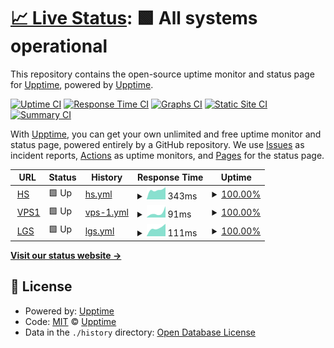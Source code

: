 # [📈 Live Status](https://status.jackz.me): <!--live status--> **🟩 All systems operational**

This repository contains the open-source uptime monitor and status page for [Upptime](https://upptime.js.org), powered by [Upptime](https://github.com/upptime/upptime).

[![Uptime CI](https://github.com/jackzmc/upptime/workflows/Uptime%20CI/badge.svg)](https://github.com/jackzmc/upptime/actions?query=workflow%3A%22Uptime+CI%22)
[![Response Time CI](https://github.com/jackzmc/upptime/workflows/Response%20Time%20CI/badge.svg)](https://github.com/jackzmc/upptime/actions?query=workflow%3A%22Response+Time+CI%22)
[![Graphs CI](https://github.com/jackzmc/upptime/workflows/Graphs%20CI/badge.svg)](https://github.com/jackzmc/upptime/actions?query=workflow%3A%22Graphs+CI%22)
[![Static Site CI](https://github.com/jackzmc/upptime/workflows/Static%20Site%20CI/badge.svg)](https://github.com/jackzmc/upptime/actions?query=workflow%3A%22Static+Site+CI%22)
[![Summary CI](https://github.com/jackzmc/upptime/workflows/Summary%20CI/badge.svg)](https://github.com/jackzmc/upptime/actions?query=workflow%3A%22Summary+CI%22)

With [Upptime](https://upptime.js.org), you can get your own unlimited and free uptime monitor and status page, powered entirely by a GitHub repository. We use [Issues](https://github.com/upptime/upptime/issues) as incident reports, [Actions](https://github.com/jackzmc/upptime/actions) as uptime monitors, and [Pages](https://status.jackz.me) for the status page.

<!--start: status pages-->
<!-- This summary is generated by Upptime (https://github.com/upptime/upptime) -->
<!-- Do not edit this manually, your changes will be overwritten -->
<!-- prettier-ignore -->
| URL | Status | History | Response Time | Uptime |
| --- | ------ | ------- | ------------- | ------ |
| <img alt="" src="https://favicons.githubusercontent.com/mc.jackz.me" height="13"> [HS](http://mc.jackz.me) | 🟩 Up | [hs.yml](https://github.com/Jackzmc/upptime/commits/HEAD/history/hs.yml) | <details><summary><img alt="Response time graph" src="./graphs/hs/response-time-week.png" height="20"> 343ms</summary><br><a href="https://status.jackz.me/history/hs"><img alt="Response time 343" src="https://img.shields.io/endpoint?url=https%3A%2F%2Fraw.githubusercontent.com%2FJackzmc%2Fupptime%2FHEAD%2Fapi%2Fhs%2Fresponse-time.json"></a><br><a href="https://status.jackz.me/history/hs"><img alt="24-hour response time 429" src="https://img.shields.io/endpoint?url=https%3A%2F%2Fraw.githubusercontent.com%2FJackzmc%2Fupptime%2FHEAD%2Fapi%2Fhs%2Fresponse-time-day.json"></a><br><a href="https://status.jackz.me/history/hs"><img alt="7-day response time 343" src="https://img.shields.io/endpoint?url=https%3A%2F%2Fraw.githubusercontent.com%2FJackzmc%2Fupptime%2FHEAD%2Fapi%2Fhs%2Fresponse-time-week.json"></a><br><a href="https://status.jackz.me/history/hs"><img alt="30-day response time 343" src="https://img.shields.io/endpoint?url=https%3A%2F%2Fraw.githubusercontent.com%2FJackzmc%2Fupptime%2FHEAD%2Fapi%2Fhs%2Fresponse-time-month.json"></a><br><a href="https://status.jackz.me/history/hs"><img alt="1-year response time 343" src="https://img.shields.io/endpoint?url=https%3A%2F%2Fraw.githubusercontent.com%2FJackzmc%2Fupptime%2FHEAD%2Fapi%2Fhs%2Fresponse-time-year.json"></a></details> | <details><summary><a href="https://status.jackz.me/history/hs">100.00%</a></summary><a href="https://status.jackz.me/history/hs"><img alt="All-time uptime 100.00%" src="https://img.shields.io/endpoint?url=https%3A%2F%2Fraw.githubusercontent.com%2FJackzmc%2Fupptime%2FHEAD%2Fapi%2Fhs%2Fuptime.json"></a><br><a href="https://status.jackz.me/history/hs"><img alt="24-hour uptime 100.00%" src="https://img.shields.io/endpoint?url=https%3A%2F%2Fraw.githubusercontent.com%2FJackzmc%2Fupptime%2FHEAD%2Fapi%2Fhs%2Fuptime-day.json"></a><br><a href="https://status.jackz.me/history/hs"><img alt="7-day uptime 100.00%" src="https://img.shields.io/endpoint?url=https%3A%2F%2Fraw.githubusercontent.com%2FJackzmc%2Fupptime%2FHEAD%2Fapi%2Fhs%2Fuptime-week.json"></a><br><a href="https://status.jackz.me/history/hs"><img alt="30-day uptime 100.00%" src="https://img.shields.io/endpoint?url=https%3A%2F%2Fraw.githubusercontent.com%2FJackzmc%2Fupptime%2FHEAD%2Fapi%2Fhs%2Fuptime-month.json"></a><br><a href="https://status.jackz.me/history/hs"><img alt="1-year uptime 100.00%" src="https://img.shields.io/endpoint?url=https%3A%2F%2Fraw.githubusercontent.com%2FJackzmc%2Fupptime%2FHEAD%2Fapi%2Fhs%2Fuptime-year.json"></a></details>
| <img alt="" src="https://favicons.githubusercontent.com/null" height="13"> [VPS1](vps1.jackz.me) | 🟩 Up | [vps-1.yml](https://github.com/Jackzmc/upptime/commits/HEAD/history/vps-1.yml) | <details><summary><img alt="Response time graph" src="./graphs/vps-1/response-time-week.png" height="20"> 91ms</summary><br><a href="https://status.jackz.me/history/vps-1"><img alt="Response time 91" src="https://img.shields.io/endpoint?url=https%3A%2F%2Fraw.githubusercontent.com%2FJackzmc%2Fupptime%2FHEAD%2Fapi%2Fvps-1%2Fresponse-time.json"></a><br><a href="https://status.jackz.me/history/vps-1"><img alt="24-hour response time 221" src="https://img.shields.io/endpoint?url=https%3A%2F%2Fraw.githubusercontent.com%2FJackzmc%2Fupptime%2FHEAD%2Fapi%2Fvps-1%2Fresponse-time-day.json"></a><br><a href="https://status.jackz.me/history/vps-1"><img alt="7-day response time 91" src="https://img.shields.io/endpoint?url=https%3A%2F%2Fraw.githubusercontent.com%2FJackzmc%2Fupptime%2FHEAD%2Fapi%2Fvps-1%2Fresponse-time-week.json"></a><br><a href="https://status.jackz.me/history/vps-1"><img alt="30-day response time 91" src="https://img.shields.io/endpoint?url=https%3A%2F%2Fraw.githubusercontent.com%2FJackzmc%2Fupptime%2FHEAD%2Fapi%2Fvps-1%2Fresponse-time-month.json"></a><br><a href="https://status.jackz.me/history/vps-1"><img alt="1-year response time 91" src="https://img.shields.io/endpoint?url=https%3A%2F%2Fraw.githubusercontent.com%2FJackzmc%2Fupptime%2FHEAD%2Fapi%2Fvps-1%2Fresponse-time-year.json"></a></details> | <details><summary><a href="https://status.jackz.me/history/vps-1">100.00%</a></summary><a href="https://status.jackz.me/history/vps-1"><img alt="All-time uptime 100.00%" src="https://img.shields.io/endpoint?url=https%3A%2F%2Fraw.githubusercontent.com%2FJackzmc%2Fupptime%2FHEAD%2Fapi%2Fvps-1%2Fuptime.json"></a><br><a href="https://status.jackz.me/history/vps-1"><img alt="24-hour uptime 100.00%" src="https://img.shields.io/endpoint?url=https%3A%2F%2Fraw.githubusercontent.com%2FJackzmc%2Fupptime%2FHEAD%2Fapi%2Fvps-1%2Fuptime-day.json"></a><br><a href="https://status.jackz.me/history/vps-1"><img alt="7-day uptime 100.00%" src="https://img.shields.io/endpoint?url=https%3A%2F%2Fraw.githubusercontent.com%2FJackzmc%2Fupptime%2FHEAD%2Fapi%2Fvps-1%2Fuptime-week.json"></a><br><a href="https://status.jackz.me/history/vps-1"><img alt="30-day uptime 100.00%" src="https://img.shields.io/endpoint?url=https%3A%2F%2Fraw.githubusercontent.com%2FJackzmc%2Fupptime%2FHEAD%2Fapi%2Fvps-1%2Fuptime-month.json"></a><br><a href="https://status.jackz.me/history/vps-1"><img alt="1-year uptime 100.00%" src="https://img.shields.io/endpoint?url=https%3A%2F%2Fraw.githubusercontent.com%2FJackzmc%2Fupptime%2FHEAD%2Fapi%2Fvps-1%2Fuptime-year.json"></a></details>
| <img alt="" src="https://favicons.githubusercontent.com/lgs.jackz.me" height="13"> [LGS](http://lgs.jackz.me) | 🟩 Up | [lgs.yml](https://github.com/Jackzmc/upptime/commits/HEAD/history/lgs.yml) | <details><summary><img alt="Response time graph" src="./graphs/lgs/response-time-week.png" height="20"> 111ms</summary><br><a href="https://status.jackz.me/history/lgs"><img alt="Response time 111" src="https://img.shields.io/endpoint?url=https%3A%2F%2Fraw.githubusercontent.com%2FJackzmc%2Fupptime%2FHEAD%2Fapi%2Flgs%2Fresponse-time.json"></a><br><a href="https://status.jackz.me/history/lgs"><img alt="24-hour response time 157" src="https://img.shields.io/endpoint?url=https%3A%2F%2Fraw.githubusercontent.com%2FJackzmc%2Fupptime%2FHEAD%2Fapi%2Flgs%2Fresponse-time-day.json"></a><br><a href="https://status.jackz.me/history/lgs"><img alt="7-day response time 111" src="https://img.shields.io/endpoint?url=https%3A%2F%2Fraw.githubusercontent.com%2FJackzmc%2Fupptime%2FHEAD%2Fapi%2Flgs%2Fresponse-time-week.json"></a><br><a href="https://status.jackz.me/history/lgs"><img alt="30-day response time 111" src="https://img.shields.io/endpoint?url=https%3A%2F%2Fraw.githubusercontent.com%2FJackzmc%2Fupptime%2FHEAD%2Fapi%2Flgs%2Fresponse-time-month.json"></a><br><a href="https://status.jackz.me/history/lgs"><img alt="1-year response time 111" src="https://img.shields.io/endpoint?url=https%3A%2F%2Fraw.githubusercontent.com%2FJackzmc%2Fupptime%2FHEAD%2Fapi%2Flgs%2Fresponse-time-year.json"></a></details> | <details><summary><a href="https://status.jackz.me/history/lgs">100.00%</a></summary><a href="https://status.jackz.me/history/lgs"><img alt="All-time uptime 100.00%" src="https://img.shields.io/endpoint?url=https%3A%2F%2Fraw.githubusercontent.com%2FJackzmc%2Fupptime%2FHEAD%2Fapi%2Flgs%2Fuptime.json"></a><br><a href="https://status.jackz.me/history/lgs"><img alt="24-hour uptime 100.00%" src="https://img.shields.io/endpoint?url=https%3A%2F%2Fraw.githubusercontent.com%2FJackzmc%2Fupptime%2FHEAD%2Fapi%2Flgs%2Fuptime-day.json"></a><br><a href="https://status.jackz.me/history/lgs"><img alt="7-day uptime 100.00%" src="https://img.shields.io/endpoint?url=https%3A%2F%2Fraw.githubusercontent.com%2FJackzmc%2Fupptime%2FHEAD%2Fapi%2Flgs%2Fuptime-week.json"></a><br><a href="https://status.jackz.me/history/lgs"><img alt="30-day uptime 100.00%" src="https://img.shields.io/endpoint?url=https%3A%2F%2Fraw.githubusercontent.com%2FJackzmc%2Fupptime%2FHEAD%2Fapi%2Flgs%2Fuptime-month.json"></a><br><a href="https://status.jackz.me/history/lgs"><img alt="1-year uptime 100.00%" src="https://img.shields.io/endpoint?url=https%3A%2F%2Fraw.githubusercontent.com%2FJackzmc%2Fupptime%2FHEAD%2Fapi%2Flgs%2Fuptime-year.json"></a></details>

<!--end: status pages-->

[**Visit our status website →**](https://status.jackz.me)

## 📄 License

- Powered by: [Upptime](https://github.com/upptime/upptime)
- Code: [MIT](./LICENSE) © [Upptime](https://upptime.js.org)
- Data in the `./history` directory: [Open Database License](https://opendatacommons.org/licenses/odbl/1-0/)

